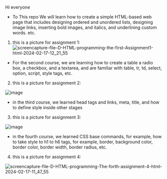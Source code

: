 Hi everyone
* To This repo We will learn how to create a simple HTML-based web page that includes designing ordered and unordered lists, designing image links, inserting bold images, and italics, and underlining custom words. etc.
1. this is a picture for assignment 1:
![screencapture-file-D-HTML-programming-the-first-Assignment1-html-2024-02-17-12_21_55](https://github.com/mori-cyber/HTML-AND-CSS/assets/65276280/43fd8e1d-9672-4aba-848c-821d8f36bcb9)


* For the second course, we are learning how to create a table a radio box, a checkbox, and a textarea, and are familiar with table, tr, td, select, option, script, style tags, etc.
2. this is a picture for assignment 2:
  
![image](https://github.com/mori-cyber/HTML-AND-CSS/assets/65276280/bbf50421-a001-4792-b163-ec7114507327)

* in the third course, we learned head tags and links, meta, title, and how to define style inside other stages 
3. this is a picture for  assignment 3:
  
![image](https://github.com/mori-cyber/The-third-HTML-pro/assets/65276280/77f6dbb6-cff4-4634-b681-200dd962679a)

* in the fourth course, we learned CSS base commands, for example, how to take style to h1 to h6 tags, for example, border, background color, border color, border width, border radius, etc.
4. this is a picture for  assignment 4:
  
![screencapture-file-D-HTML-programming-The-forth-assignment-4-html-2024-02-17-11_47_55](https://github.com/mori-cyber/The-third-HTML-pro/assets/65276280/edbdfb4d-f813-43dd-84ed-d8418cb06ad6)
